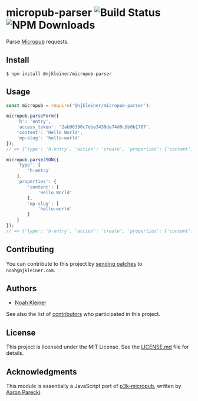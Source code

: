 # micropub-parser ![Build Status](https://img.shields.io/travis/njkleiner/micropub-parser/develop) ![NPM Downloads](https://img.shields.io/npm/dm/@njkleiner/micropub-parser)

Parse [Micropub](https://www.w3.org/TR/micropub/) requests.

## Install

`$ npm install @njkleiner/micropub-parser`

## Usage

```javascript
const micropub = require('@njkleiner/micropub-parser');

micropub.parseForm({
    'h': 'entry',
    'access_token': '2ab96390c7dbe3439de74d0c9b0b1767',
    'content': 'Hello World',
    'mp-slug': 'hello-world'
});
// => {'type': 'h-entry', 'action': 'create', 'properties': {'content': ['Hello World']}, 'commands': {'slug': ['hello-world']}}

micropub.parseJSON({
    'type': [
        'h-entry'
    ],
    'properties': {
        'content': [
            'Hello World'
        ],
        'mp-slug': [
            'hello-world'
        ]
    }
});
// => {'type': 'h-entry', 'action': 'create', 'properties': {'content': ['Hello World']}, 'commands': {'slug': ['hello-world']}}
```

## Contributing

You can contribute to this project by [sending patches](https://git-send-email.io) to `noah@njkleiner.com`.

## Authors

* [Noah Kleiner](https://github.com/njkleiner)

See also the list of [contributors](https://github.com/njkleiner/micropub-parser/contributors) who participated in this project.

## License

This project is licensed under the MIT License. See the [LICENSE.md](LICENSE.md) file for details.

## Acknowledgments

This module is essentially a JavaScript port of [p3k-micropub](https://github.com/aaronpk/p3k-micropub), written by [Aaron Parecki](https://github.com/aaronpk).
